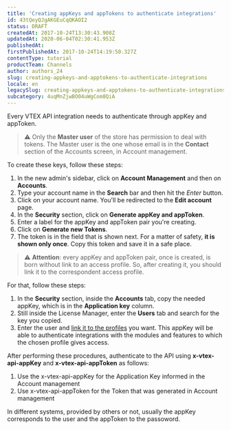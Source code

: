 ```yaml
---
title: 'Creating appKeys and appTokens to authenticate integrations'
id: 43tQeyQJgAKGEuCqQKAOI2
status: DRAFT
createdAt: 2017-10-24T13:30:43.908Z
updatedAt: 2020-06-04T02:30:41.953Z
publishedAt: 
firstPublishedAt: 2017-10-24T14:19:50.327Z
contentType: tutorial
productTeam: Channels
author: authors_24
slug: creating-appkeys-and-apptokens-to-authenticate-integrations
locale: en
legacySlug: creating-appkeys-and-apptokens-to-authenticate-integrations
subcategory: 4uqMnZjwBO04uWgCom8QiA
---
```


Every VTEX API integration needs to authenticate through appKey and appToken.

>⚠️ Only the **Master user** of the store has permission to deal with tokens. The Master user is the one whose email is in the **Contact** section of the Accounts screen, in Account management.

To create these keys, follow these steps:

1. In the new admin's sidebar, click on __Account Management__ and then on __Accounts__.
2. Type your account name in the __Search__ bar and then hit the _Enter_ button.
3. Click on your account name. You'll be redirected to the __Edit account__ page.
4. In the __Security__ section, click on __Generate appKey and appToken__.
5. Enter a label for the appKey and appToken pair you're creating.
6. Click on __Generate new Tokens__.
7. The token is in the field that is shown next. For a matter of safety, __it is shown only once__. Copy this token and save it in a safe place.

>⚠️ **Attention**: every appKey and appToken pair, once is created, is born without link to an access profile. So, after creating it, you should link it to the correspondent access profile.

For that, follow these steps:

1. In the __Security__ section, inside the __Accounts__ tab, copy the needed appKey, which is in the __Application key__ column.
2. Still inside the License Manager, enter the __Users__ tab and search for the key you copied.
3. Enter the user and [link it to the profiles](/en/tutorial/managing-users/) you want. This appKey will be able to authenticate integrations with the modules and features to which the chosen profile gives access.

After performing these procedures, authenticate to the API using __x-vtex-api-appKey__ and __x-vtex-api-appToken__ as follows:

1. Use the x-vtex-api-appKey for the Application Key informed in the Account management
2. Use x-vtex-api-appToken for the Token that was generated in Account management

In different systems, provided by others or not, usually the appKey corresponds to the user and the appToken to the passoword.
